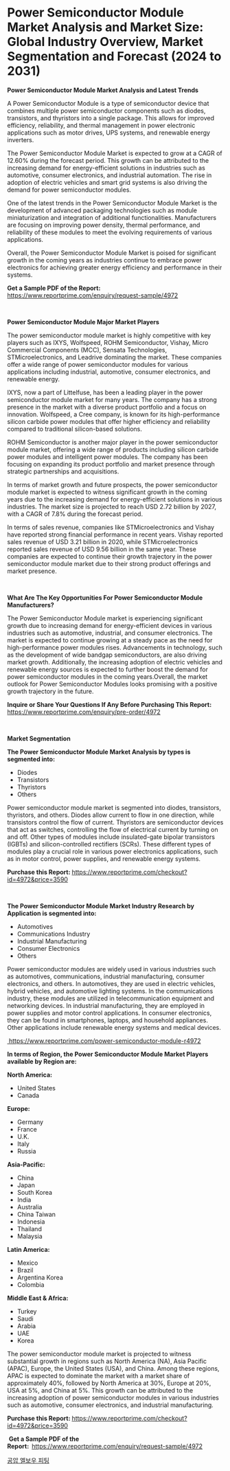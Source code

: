<p><h1>Power Semiconductor Module Market Analysis and Market Size: Global Industry Overview, Market Segmentation and Forecast (2024 to 2031)</h1></p><p><strong>Power Semiconductor Module Market Analysis and Latest Trends</strong></p>
<p><p>A Power Semiconductor Module is a type of semiconductor device that combines multiple power semiconductor components such as diodes, transistors, and thyristors into a single package. This allows for improved efficiency, reliability, and thermal management in power electronic applications such as motor drives, UPS systems, and renewable energy inverters.</p><p>The Power Semiconductor Module Market is expected to grow at a CAGR of 12.60% during the forecast period. This growth can be attributed to the increasing demand for energy-efficient solutions in industries such as automotive, consumer electronics, and industrial automation. The rise in adoption of electric vehicles and smart grid systems is also driving the demand for power semiconductor modules.</p><p>One of the latest trends in the Power Semiconductor Module Market is the development of advanced packaging technologies such as module miniaturization and integration of additional functionalities. Manufacturers are focusing on improving power density, thermal performance, and reliability of these modules to meet the evolving requirements of various applications.</p><p>Overall, the Power Semiconductor Module Market is poised for significant growth in the coming years as industries continue to embrace power electronics for achieving greater energy efficiency and performance in their systems.</p></p>
<p><strong>Get a Sample PDF of the Report:&nbsp;</strong> <a href="https://www.reportprime.com/enquiry/request-sample/4972">https://www.reportprime.com/enquiry/request-sample/4972</a></p>
<p>&nbsp;</p>
<p><strong>Power Semiconductor Module Major Market Players</strong></p>
<p><p>The power semiconductor module market is highly competitive with key players such as IXYS, Wolfspeed, ROHM Semiconductor, Vishay, Micro Commercial Components (MCC), Sensata Technologies, STMicroelectronics, and Leadrive dominating the market. These companies offer a wide range of power semiconductor modules for various applications including industrial, automotive, consumer electronics, and renewable energy.</p><p>IXYS, now a part of Littelfuse, has been a leading player in the power semiconductor module market for many years. The company has a strong presence in the market with a diverse product portfolio and a focus on innovation. Wolfspeed, a Cree company, is known for its high-performance silicon carbide power modules that offer higher efficiency and reliability compared to traditional silicon-based solutions.</p><p>ROHM Semiconductor is another major player in the power semiconductor module market, offering a wide range of products including silicon carbide power modules and intelligent power modules. The company has been focusing on expanding its product portfolio and market presence through strategic partnerships and acquisitions.</p><p>In terms of market growth and future prospects, the power semiconductor module market is expected to witness significant growth in the coming years due to the increasing demand for energy-efficient solutions in various industries. The market size is projected to reach USD 2.72 billion by 2027, with a CAGR of 7.8% during the forecast period.</p><p>In terms of sales revenue, companies like STMicroelectronics and Vishay have reported strong financial performance in recent years. Vishay reported sales revenue of USD 3.21 billion in 2020, while STMicroelectronics reported sales revenue of USD 9.56 billion in the same year. These companies are expected to continue their growth trajectory in the power semiconductor module market due to their strong product offerings and market presence.</p></p>
<p>&nbsp;</p>
<p><strong>What Are The Key Opportunities For Power Semiconductor Module Manufacturers?</strong></p>
<p><p>The Power Semiconductor Module market is experiencing significant growth due to increasing demand for energy-efficient devices in various industries such as automotive, industrial, and consumer electronics. The market is expected to continue growing at a steady pace as the need for high-performance power modules rises. Advancements in technology, such as the development of wide bandgap semiconductors, are also driving market growth. Additionally, the increasing adoption of electric vehicles and renewable energy sources is expected to further boost the demand for power semiconductor modules in the coming years.Overall, the market outlook for Power Semiconductor Modules looks promising with a positive growth trajectory in the future.</p></p>
<p><strong>Inquire or Share Your Questions If Any Before Purchasing This Report:</strong> <a href="https://www.reportprime.com/enquiry/pre-order/4972">https://www.reportprime.com/enquiry/pre-order/4972</a></p>
<p>&nbsp;</p>
<p><strong>Market Segmentation</strong></p>
<p><strong>The Power Semiconductor Module Market Analysis by types is segmented into:</strong></p>
<p><ul><li>Diodes</li><li>Transistors</li><li>Thyristors</li><li>Others</li></ul></p>
<p><p>Power semiconductor module market is segmented into diodes, transistors, thyristors, and others. Diodes allow current to flow in one direction, while transistors control the flow of current. Thyristors are semiconductor devices that act as switches, controlling the flow of electrical current by turning on and off. Other types of modules include insulated-gate bipolar transistors (IGBTs) and silicon-controlled rectifiers (SCRs). These different types of modules play a crucial role in various power electronics applications, such as in motor control, power supplies, and renewable energy systems.</p></p>
<p><strong>Purchase this Report:&nbsp;</strong><a href="https://www.reportprime.com/checkout?id=4972&price=3590">https://www.reportprime.com/checkout?id=4972&price=3590</a></p>
<p>&nbsp;</p>
<p><strong>The Power Semiconductor Module Market Industry Research by Application is segmented into:</strong></p>
<p><ul><li>Automotives</li><li>Communications Industry</li><li>Industrial Manufacturing</li><li>Consumer Electronics</li><li>Others</li></ul></p>
<p><p>Power semiconductor modules are widely used in various industries such as automotives, communications, industrial manufacturing, consumer electronics, and others. In automotives, they are used in electric vehicles, hybrid vehicles, and automotive lighting systems. In the communications industry, these modules are utilized in telecommunication equipment and networking devices. In industrial manufacturing, they are employed in power supplies and motor control applications. In consumer electronics, they can be found in smartphones, laptops, and household appliances. Other applications include renewable energy systems and medical devices.</p></p>
<p><a href="https://www.reportprime.com/power-semiconductor-module-r4972">&nbsp;https://www.reportprime.com/power-semiconductor-module-r4972</a></p>
<p><strong>In terms of Region, the Power Semiconductor Module Market Players available by Region are:</strong></p>
<p>
    <p> <strong> North America: </strong>
        <ul>
            <li>United States</li>
            <li>Canada</li>
        </ul>
        </p> 
    <p> <strong> Europe: </strong>
        <ul>
            <li>Germany</li>
            <li>France</li>
            <li>U.K.</li>
            <li>Italy</li>
            <li>Russia</li>
        </ul>
        </p> 
    <p> <strong> Asia-Pacific: </strong>
        <ul>
            <li>China</li>
            <li>Japan</li>
            <li>South Korea</li>
            <li>India</li>
            <li>Australia</li>
            <li>China Taiwan</li>
            <li>Indonesia</li>
            <li>Thailand</li>
            <li>Malaysia</li>
        </ul>
        </p> 
    <p> <strong> Latin America: </strong>
        <ul>
            <li>Mexico</li>
            <li>Brazil</li>
            <li>Argentina Korea</li>
            <li>Colombia</li>
        </ul>
        </p> 
    <p> <strong> Middle East & Africa: </strong>
        <ul>
            <li>Turkey</li>
            <li>Saudi</li>
            <li>Arabia</li>
            <li>UAE</li>
            <li>Korea</li>
        </ul>
    </p>
    </p>
<p><p>The power semiconductor module market is projected to witness substantial growth in regions such as North America (NA), Asia Pacific (APAC), Europe, the United States (USA), and China. Among these regions, APAC is expected to dominate the market with a market share of approximately 40%, followed by North America at 30%, Europe at 20%, USA at 5%, and China at 5%. This growth can be attributed to the increasing adoption of power semiconductor modules in various industries such as automotive, consumer electronics, and industrial manufacturing.</p></p>
<p><strong>Purchase this Report: </strong><a href="https://www.reportprime.com/checkout?id=4972&price=3590">https://www.reportprime.com/checkout?id=4972&price=3590</a></p>
<p>&nbsp;<strong>Get a Sample PDF of the Report:&nbsp;&nbsp;</strong><a href="https://www.reportprime.com/enquiry/request-sample/4972">https://www.reportprime.com/enquiry/request-sample/4972</a></p>
<p><strong></strong></p>
<p><p><a href="https://github.com/CarmellaLang1/Market-Research-Report-List-1/blob/main/240986870344.md">공압 엘보우 피팅</a></p></p>